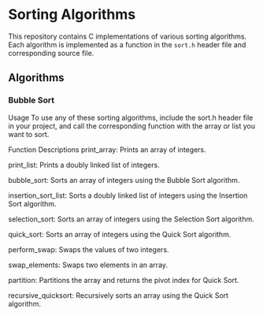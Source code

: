 
# Sorting Algorithms

This repository contains C implementations of various sorting algorithms. Each algorithm is implemented as a function in the `sort.h` header file and corresponding source file.

## Algorithms

### Bubble Sort
Usage
To use any of these sorting algorithms, include the sort.h header file in your project, and call the corresponding function with the array or list you want to sort.

Function Descriptions
print_array: Prints an array of integers.

print_list: Prints a doubly linked list of integers.

bubble_sort: Sorts an array of integers using the Bubble Sort algorithm.

insertion_sort_list: Sorts a doubly linked list of integers using the Insertion Sort algorithm.

selection_sort: Sorts an array of integers using the Selection Sort algorithm.

quick_sort: Sorts an array of integers using the Quick Sort algorithm.

perform_swap: Swaps the values of two integers.

swap_elements: Swaps two elements in an array.

partition: Partitions the array and returns the pivot index for Quick Sort.

recursive_quicksort: Recursively sorts an array using the Quick Sort algorithm.

